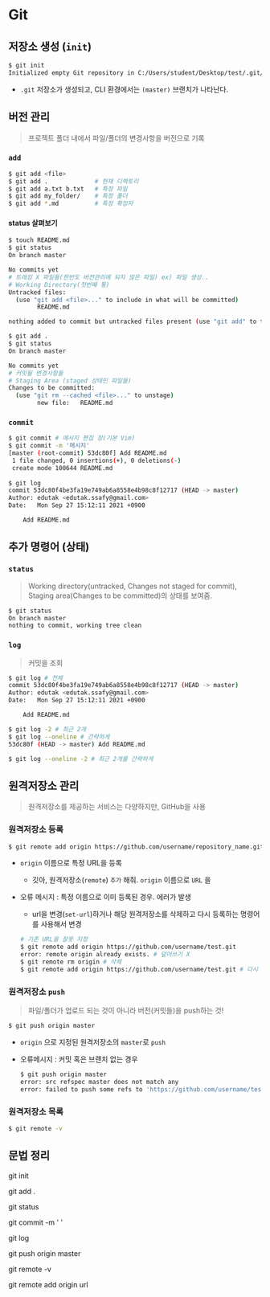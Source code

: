 # Git

## 저장소 생성 (`init`)

```bash
$ git init
Initialized empty Git repository in C:/Users/student/Desktop/test/.git/
```

* `.git` 저장소가 생성되고, CLI 환경에서는 `(master)` 브랜치가 나타난다.

## 버전 관리

> 프로젝트 폴더 내에서 파일/폴더의 변경사항을 버전으로 기록

### `add`

```bash
$ git add <file> 
$ git add .             # 현재 디렉토리
$ git add a.txt b.txt   # 특정 파일
$ git add my_folder/    # 특정 폴더
$ git add *.md          # 특정 확장자
```

#### status 살펴보기

```bash
$ touch README.md
$ git status
On branch master

No commits yet
# 트래킹 X 파일들(한번도 버전관리에 되지 않은 파일) ex) 파일 생성..
# Working Directory(첫번째 통)
Untracked files:
  (use "git add <file>..." to include in what will be committed)
        README.md

nothing added to commit but untracked files present (use "git add" to track)

```

```bash
$ git add .
$ git status
On branch master

No commits yet
# 커밋될 변경사항들
# Staging Area (staged 상태인 파일들)
Changes to be committed:
  (use "git rm --cached <file>..." to unstage)
        new file:   README.md

```

### `commit`

```bash
$ git commit # 메시지 편집 창(기본 Vim)
$ git commit -m '메시지'
[master (root-commit) 53dc80f] Add README.md
 1 file changed, 0 insertions(+), 0 deletions(-)
 create mode 100644 README.md
 
$ git log
commit 53dc80f4be3fa19e749ab6a8558e4b98c8f12717 (HEAD -> master)
Author: edutak <edutak.ssafy@gmail.com>
Date:   Mon Sep 27 15:12:11 2021 +0900

    Add README.md
```



## 추가 명령어 (상태)

### `status`

> Working directory(untracked, Changes not staged for commit), Staging area(Changes to be committed)의 상태를 보여줌. 

```bash
$ git status
On branch master
nothing to commit, working tree clean
```

### `log`

> 커밋을 조회

```bash
$ git log # 전체 
commit 53dc80f4be3fa19e749ab6a8558e4b98c8f12717 (HEAD -> master)
Author: edutak <edutak.ssafy@gmail.com>
Date:   Mon Sep 27 15:12:11 2021 +0900

    Add README.md

$ git log -2 # 최근 2개
$ git log --oneline # 간략하게
53dc80f (HEAD -> master) Add README.md

$ git log --oneline -2 # 최근 2개를 간략하게
```

## 원격저장소 관리

> 원격저장소를 제공하는 서비스는 다양하지만, GitHub을 사용

### 원격저장소 등록

```bash
$ git remote add origin https://github.com/username/repository_name.git
```

* `origin` 이름으로 특정 URL을 등록

  * 깃아, 원격저장소(`remote`) `추가` 해줘. `origin` 이름으로 `URL` 을

* 오류 메시지 : 특정 이름으로 이미 등록된 경우. 에러가 발생

  * url을 변경(`set-url`)하거나 해당 원격저장소를 삭제하고 다시 등록하는 명령어를 사용해서 변경

  ```bash
  # 기존 URL을 잘못 지정
  $ git remote add origin https://github.com/username/test.git
  error: remote origin already exists. # 덮어쓰기 X
  $ git remote rm origin # 삭제
  $ git remote add origin https://github.com/username/test.git # 다시
  
  ```

### 원격저장소 `push`

> 파일/폴더가 업로드 되는 것이 아니라 버전(커밋들)을 push하는 것!

```bash
$ git push origin master
```

* `origin` 으로 지정된 원격저장소의 `master`로 `push`

* 오류메시지 : 커밋 혹은 브랜치 없는 경우 

  ```bash
  $ git push origin master
  error: src refspec master does not match any
  error: failed to push some refs to 'https://github.com/username/test.git'
  ```

### 원격저장소 목록

```bash
$ git remote -v
```

 

## 문법 정리

git init

git add .

git status

git commit -m ' '

git log

git push origin master

git remote -v

git remote add origin url

